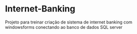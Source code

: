 # Internet-Banking
Projeto para treinar criação de sistema de internet banking com windowsforms conectando ao banco de dados SQL server

